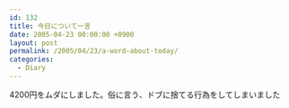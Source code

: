 ```yaml
---
id: 132
title: 今日について一言
date: 2005-04-23 00:00:00 +0900
layout: post
permalink: /2005/04/23/a-word-about-today/
categories:
  - Diary
---
```

4200円をムダにしました。俗に言う、ドブに捨てる行為をしてしまいました
